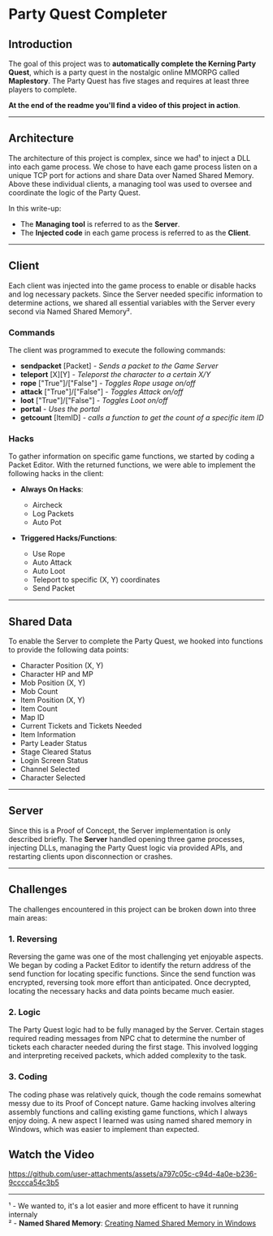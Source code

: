 # Party Quest Completer

## Introduction
The goal of this project was to **automatically complete the Kerning Party Quest**, which is a party quest in the nostalgic online MMORPG called **Maplestory**. The Party Quest has five stages and requires at least three players to complete. 

**At the end of the readme you'll find a video of this project in action**.

---

## Architecture
The architecture of this project is complex, since we had¹ to inject a DLL into each game process. We chose to have each game process listen on a unique TCP port for actions and share Data over Named Shared Memory. Above these individual clients, a managing tool was used to oversee and coordinate the logic of the Party Quest.

In this write-up:
- The **Managing tool** is referred to as the **Server**.
- The **Injected code** in each game process is referred to as the **Client**.

---

## Client
Each client was injected into the game process to enable or disable hacks and log necessary packets. Since the Server needed specific information to determine actions, we shared all essential variables with the Server every second via Named Shared Memory².

### Commands
The client was programmed to execute the following commands:
- **sendpacket** [Packet] - *Sends a packet to the Game Server*
- **teleport** [X][Y] - *Teleporst the character to a certain X/Y*
- **rope** ["True"]/["False"] - *Toggles Rope usage on/off*
- **attack** ["True"]/["False"] - *Toggles Attack on/off*
- **loot** ["True"]/["False"] - *Toggles Loot on/off*
- **portal** - *Uses the portal*
- **getcount** [ItemID] - *calls a function to get the count of a specific item ID*

### Hacks
To gather information on specific game functions, we started by coding a Packet Editor. With the returned functions, we were able to implement the following hacks in the client:

- **Always On Hacks**:
  - Aircheck
  - Log Packets
  - Auto Pot

- **Triggered Hacks/Functions**:
  - Use Rope
  - Auto Attack
  - Auto Loot
  - Teleport to specific (X, Y) coordinates
  - Send Packet

---

## Shared Data
To enable the Server to complete the Party Quest, we hooked into functions to provide the following data points:
- Character Position (X, Y)
- Character HP and MP
- Mob Position (X, Y)
- Mob Count
- Item Position (X, Y)
- Item Count
- Map ID
- Current Tickets and Tickets Needed
- Item Information
- Party Leader Status
- Stage Cleared Status
- Login Screen Status
- Channel Selected
- Character Selected

---

## Server
Since this is a Proof of Concept, the Server implementation is only described briefly. The **Server** handled opening three game processes, injecting DLLs, managing the Party Quest logic via provided APIs, and restarting clients upon disconnection or crashes.

---

## Challenges
The challenges encountered in this project can be broken down into three main areas:

### 1. Reversing
Reversing the game was one of the most challenging yet enjoyable aspects. We began by coding a Packet Editor to identify the return address of the send function for locating specific functions. Since the send function was encrypted, reversing took more effort than anticipated. Once decrypted, locating the necessary hacks and data points became much easier.

### 2. Logic
The Party Quest logic had to be fully managed by the Server. Certain stages required reading messages from NPC chat to determine the number of tickets each character needed during the first stage. This involved logging and interpreting received packets, which added complexity to the task.

### 3. Coding
The coding phase was relatively quick, though the code remains somewhat messy due to its Proof of Concept nature. Game hacking involves altering assembly functions and calling existing game functions, which I always enjoy doing. A new aspect I learned was using named shared memory in Windows, which was easier to implement than expected.

## Watch the Video


https://github.com/user-attachments/assets/a797c05c-c94d-4a0e-b236-9cccca54c3b5




---

¹ - We wanted to, it's a lot easier and more efficent to have it running internaly  
² - **Named Shared Memory**: [Creating Named Shared Memory in Windows](https://learn.microsoft.com/en-us/windows/win32/memory/creating-named-shared-memory)

